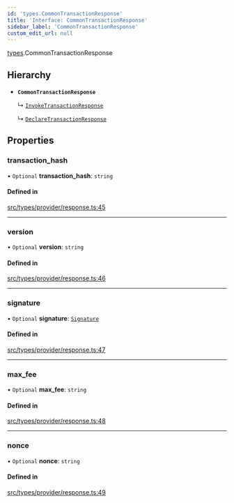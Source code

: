 ```yaml
---
id: 'types.CommonTransactionResponse'
title: 'Interface: CommonTransactionResponse'
sidebar_label: 'CommonTransactionResponse'
custom_edit_url: null
---
```


[types](../namespaces/types.md).CommonTransactionResponse

## Hierarchy

- **`CommonTransactionResponse`**

  ↳ [`InvokeTransactionResponse`](types.InvokeTransactionResponse.md)

  ↳ [`DeclareTransactionResponse`](types.DeclareTransactionResponse.md)

## Properties

### transaction_hash

• `Optional` **transaction_hash**: `string`

#### Defined in

[src/types/provider/response.ts:45](https://github.com/starknet-io/starknet.js/blob/v5.14.1/src/types/provider/response.ts#L45)

---

### version

• `Optional` **version**: `string`

#### Defined in

[src/types/provider/response.ts:46](https://github.com/starknet-io/starknet.js/blob/v5.14.1/src/types/provider/response.ts#L46)

---

### signature

• `Optional` **signature**: [`Signature`](../namespaces/types.md#signature)

#### Defined in

[src/types/provider/response.ts:47](https://github.com/starknet-io/starknet.js/blob/v5.14.1/src/types/provider/response.ts#L47)

---

### max_fee

• `Optional` **max_fee**: `string`

#### Defined in

[src/types/provider/response.ts:48](https://github.com/starknet-io/starknet.js/blob/v5.14.1/src/types/provider/response.ts#L48)

---

### nonce

• `Optional` **nonce**: `string`

#### Defined in

[src/types/provider/response.ts:49](https://github.com/starknet-io/starknet.js/blob/v5.14.1/src/types/provider/response.ts#L49)
